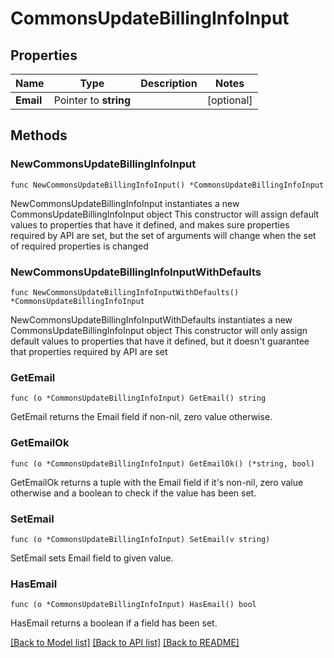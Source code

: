 # CommonsUpdateBillingInfoInput

## Properties

Name | Type | Description | Notes
------------ | ------------- | ------------- | -------------
**Email** | Pointer to **string** |  | [optional] 

## Methods

### NewCommonsUpdateBillingInfoInput

`func NewCommonsUpdateBillingInfoInput() *CommonsUpdateBillingInfoInput`

NewCommonsUpdateBillingInfoInput instantiates a new CommonsUpdateBillingInfoInput object
This constructor will assign default values to properties that have it defined,
and makes sure properties required by API are set, but the set of arguments
will change when the set of required properties is changed

### NewCommonsUpdateBillingInfoInputWithDefaults

`func NewCommonsUpdateBillingInfoInputWithDefaults() *CommonsUpdateBillingInfoInput`

NewCommonsUpdateBillingInfoInputWithDefaults instantiates a new CommonsUpdateBillingInfoInput object
This constructor will only assign default values to properties that have it defined,
but it doesn't guarantee that properties required by API are set

### GetEmail

`func (o *CommonsUpdateBillingInfoInput) GetEmail() string`

GetEmail returns the Email field if non-nil, zero value otherwise.

### GetEmailOk

`func (o *CommonsUpdateBillingInfoInput) GetEmailOk() (*string, bool)`

GetEmailOk returns a tuple with the Email field if it's non-nil, zero value otherwise
and a boolean to check if the value has been set.

### SetEmail

`func (o *CommonsUpdateBillingInfoInput) SetEmail(v string)`

SetEmail sets Email field to given value.

### HasEmail

`func (o *CommonsUpdateBillingInfoInput) HasEmail() bool`

HasEmail returns a boolean if a field has been set.


[[Back to Model list]](../README.md#documentation-for-models) [[Back to API list]](../README.md#documentation-for-api-endpoints) [[Back to README]](../README.md)


